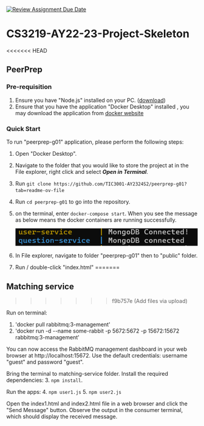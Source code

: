 [![Review Assignment Due Date](https://classroom.github.com/assets/deadline-readme-button-24ddc0f5d75046c5622901739e7c5dd533143b0c8e959d652212380cedb1ea36.svg)](https://classroom.github.com/a/jhSo0Xzm)
# CS3219-AY22-23-Project-Skeleton

<<<<<<< HEAD
## PeerPrep

### Pre-requisition

1. Ensure you have "Node.js" installed on your PC. ([download](https://nodejs.org/en/download))
2. Ensure that you have the application "Docker Desktop" installed , you may download the application from [docker website](https://docs.docker.com/get-docker/)

### Quick Start
To run "peerprep-g01" application, please perform the following steps:
1. Open "Docker Desktop". 
2. Navigate to the folder that you would like to store the project at in the File explorer, right click and select ***Open in Terminal***. 
3. Run `git clone https://github.com/TIC3001-AY2324S2/peerprep-g01?tab=readme-ov-file`
4. Run `cd peerprep-g01` to go into the repository. 
5. on the terminal, enter `docker-compose start`. When you see the message as below means the docker containers are running successfully. 

    ![alt text](image.png) 

6. In File explorer, navigate to folder "peerprep-g01" then to "public" folder. 
7. Run / double-click "index.html"
=======
## Matching service

>>>>>>> f9b757e (Add files via upload)

Run on terminal:
1. 'docker pull rabbitmq:3-management'
2. 'docker run -d --name some-rabbit -p 5672:5672 -p 15672:15672 rabbitmq:3-management'

You can now access the RabbitMQ management dashboard in your web browser at http://localhost:15672. 
Use the default credentials: username "guest" and password "guest".

Bring the terminal to matching-service folder.
Install the required dependencies:
3. `npm install`.

Run the apps:
4. `npm user1.js`
5. `npm user2.js`

Open the index1.html and index2.html file in a web browser and click the "Send Message" button. 
Observe the output in the consumer terminal, which should display the received message.

